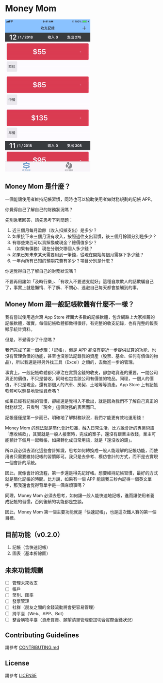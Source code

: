 # Money Mom

![](v0.2.0.gif)

## Money Mom 是什麼？

一個能讓使用者維持記帳習慣，同時也可以協助使用者做財務規劃的記帳 APP。

你覺得自己了解自己的財務狀況嗎？

先別急著回答，請先思考下列問題：

1. 近三個月每月盈餘（收入扣掉支出）是多少？
2. 如果接下來三個月沒有收入，按照過往支出習慣，後三個月餘額分別是多少？
3. 有哪些東西可以賣掉換成現金？總價值多少？
4. （如果有債務）現在分別欠哪個人多少錢？
5. 如果已知未來某天需要用到一筆錢，從現在開始每個月需存下多少錢？
6. 一年內所有已知的預期花費有多少？項目分別是什麼？

你還覺得自己了解自己的財務狀況嗎？

不要再用諸如「及時行樂」、「有收入不要透支就好」這種自欺欺人的話欺騙自己了，事實上就是懶惰、不了解、不關心、逃避自己每天都會接觸到的事。

## Money Mom 跟一般記帳軟體有什麼不一樣？

我有嘗試使用過台灣 App Store 裡面大多數的記帳軟體，包含網路上大家推薦的記帳軟體，確實，每個記帳軟體都做得很好，有完整的收支記錄，也有完整的報表顯示統計資料。

但是，不覺得少了什麼嗎？

我們完成了第一個步驟：「記帳」，但是 APP 卻沒有更近一步提供試算的功能，也沒有管理負債的功能，甚至也沒辦法記錄我的資產（股票、基金、任何有價值的物品），所以我還是得另外找工具（Excel）之類的，去做進一步的管理。

事實上，一般記帳軟體都只專注在實質金錢的收支，卻忽略資產的重要。一間公司真正的價值，不只是營收，同時也包含該公司有價值的物品。同理，一個人的價值，不只是現金，還有那個人的汽車、房契、土地等等資產。App Store 上有記帳軟體可以輕易地管理資產嗎？

如果已經有記帳的習慣，卻總還是覺得入不敷出，就是因為我們不了解自己真正的財務狀況，只看到「現金」這個財務的表面而已。

記帳僅僅是第一步而已，明確地了解財務狀況，我們才能更有效地運用錢！

Money Mom 的想法就是簡化會計知識，融入日常生活，比方說會計的專業術語「應收帳款」，其實就是一般人接案時，完成的案子，還沒有跟業主收錢，業主可能預計下個月一起轉帳，如果轉化成日常用語，就是「還沒收的錢」。

所以我必須去消化這些會計知識，思考如何轉換成一般人能理解的記帳功能，而使用者只需要維持記帳的習慣即可。我只是去參考、模仿會計的方式，而不是去實現一個會計的系統。

因此，就像會計的流程，第一步還是得先記好帳。想要維持記帳習慣，最好的方式就是簡化記帳的時間。比方說，如果有一個 APP 能讓我三秒內記得一個英文單字，那我還會覺得背單字是一個麻煩事嗎？

同理，Money Mom 必須去思考，如何讓一般人能快速地記帳，進而讓使用者養成記帳的習慣，否則後續的功能都是空談。

因此，Money Mom 第一個主要功能就是「快速記帳」，也是這次鐵人賽的第一個目標。

## 目前功能（v0.2.0）

1. 記帳（含快速記帳）
2. 圖表（基本折線圖）

## 未來功能規劃

- [ ] 管理未來收支
- [ ] 帳戶
- [ ] 幣別、匯率
- [ ] 發票管理
- [ ] 社群（朋友之間的金錢流動將會更容易管理）
- [ ] 跨平臺（Web、APP、Bot）
- [ ] 整合購物平臺（資產買賣、願望清單管理更加切合實際金錢狀況）

## Contributing Guidelines

請參考 [CONTRIBUTING.md](CONTRIBUTING.md)

## License

請參考 [LICENSE](LICENSE)

